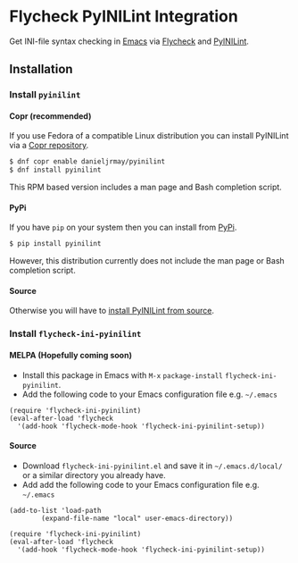 # Flycheck PyINILint Integration

Get INI-file syntax checking in
[Emacs](https://www.gnu.org/software/emacs/) via
[Flycheck](https://www.flycheck.org/) and
[PyINILint](https://gitlab.com/danieljrmay/pyinilint).

## Installation

### Install `pyinilint`

#### Copr (recommended)
If you use Fedora of a compatible Linux distribution you can install
PyINILint via a [Copr
repository](https://copr.fedorainfracloud.org/coprs/danieljrmay/pyinilint/).

```sh
$ dnf copr enable danieljrmay/pyinilint 
$ dnf install pyinilint
```

This RPM based version includes a man page and Bash completion script.

#### PyPi 
If you have `pip` on your system then you can install from
[PyPi](https://pypi.org/project/pyinilint/).

```sh
$ pip install pyinilint
```

However, this distribution currently does not include the man page or
Bash completion script.

#### Source
Otherwise you will have to [install PyINILint from
source](https://gitlab.com/danieljrmay/pyinilint).


### Install `flycheck-ini-pyinilint`

#### MELPA (Hopefully coming soon)
* Install this package in Emacs with `M-x` `package-install` `flycheck-ini-pyinilint`.
* Add the following code to your Emacs configuration file e.g. `~/.emacs`
```elisp
(require 'flycheck-ini-pyinilint)
(eval-after-load 'flycheck
  '(add-hook 'flycheck-mode-hook 'flycheck-ini-pyinilint-setup))
```

#### Source
* Download `flycheck-ini-pyinilint.el` and save it in
  `~/.emacs.d/local/` or a similar directory you already have.
* Add add the following code to your Emacs configuration file
  e.g. `~/.emacs`

```elisp
(add-to-list 'load-path 
		(expand-file-name "local" user-emacs-directory))
	
(require 'flycheck-ini-pyinilint)
(eval-after-load 'flycheck
  '(add-hook 'flycheck-mode-hook 'flycheck-ini-pyinilint-setup))
```
